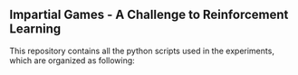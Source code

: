 ## Impartial Games - A Challenge to Reinforcement Learning
This repository contains all the python scripts used in the experiments, which are organized as following:



